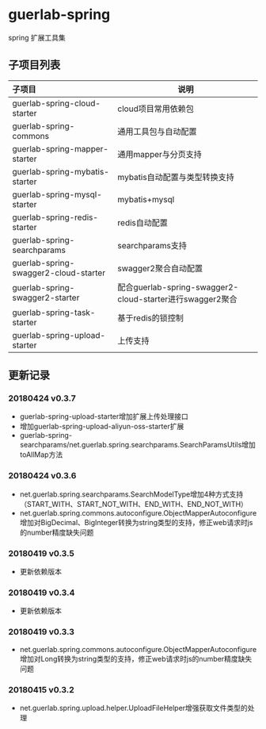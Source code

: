 # guerlab-spring

spring 扩展工具集

## 子项目列表

|子项目|说明|
|:--|--|
|guerlab-spring-cloud-starter|cloud项目常用依赖包|
|guerlab-spring-commons|通用工具包与自动配置|
|guerlab-spring-mapper-starter|通用mapper与分页支持|
|guerlab-spring-mybatis-starter|mybatis自动配置与类型转换支持|
|guerlab-spring-mysql-starter|mybatis+mysql|
|guerlab-spring-redis-starter|redis自动配置|
|guerlab-spring-searchparams|searchparams支持|
|guerlab-spring-swagger2-cloud-starter|swagger2聚合自动配置|
|guerlab-spring-swagger2-starter|配合guerlab-spring-swagger2-cloud-starter进行swagger2聚合|
|guerlab-spring-task-starter|基于redis的锁控制|
|guerlab-spring-upload-starter|上传支持|

## 更新记录

### 20180424 v0.3.7

- guerlab-spring-upload-starter增加扩展上传处理接口
- 增加guerlab-spring-upload-aliyun-oss-starter扩展
- guerlab-spring-searchparams/net.guerlab.spring.searchparams.SearchParamsUtils增加toAllMap方法

### 20180424 v0.3.6

- net.guerlab.spring.searchparams.SearchModelType增加4种方式支持（START_WITH、START_NOT_WITH、END_WITH、END_NOT_WITH）
- net.guerlab.spring.commons.autoconfigure.ObjectMapperAutoconfigure增加对BigDecimal、BigInteger转换为string类型的支持，修正web请求时js的number精度缺失问题

### 20180419 v0.3.5

-  更新依赖版本

### 20180419 v0.3.4

-  更新依赖版本

### 20180419 v0.3.3

- net.guerlab.spring.commons.autoconfigure.ObjectMapperAutoconfigure增加对Long转换为string类型的支持，修正web请求时js的number精度缺失问题

### 20180415 v0.3.2

- net.guerlab.spring.upload.helper.UploadFileHelper增强获取文件类型的处理